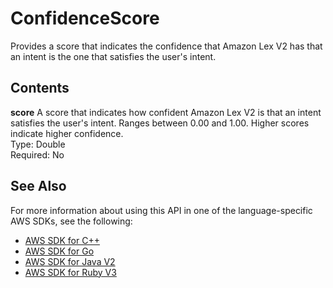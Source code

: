 # ConfidenceScore<a name="API_runtime_ConfidenceScore"></a>

Provides a score that indicates the confidence that Amazon Lex V2 has that an intent is the one that satisfies the user's intent\.

## Contents<a name="API_runtime_ConfidenceScore_Contents"></a>

 **score**   <a name="lexv2-Type-runtime_ConfidenceScore-score"></a>
A score that indicates how confident Amazon Lex V2 is that an intent satisfies the user's intent\. Ranges between 0\.00 and 1\.00\. Higher scores indicate higher confidence\.  
Type: Double  
Required: No

## See Also<a name="API_runtime_ConfidenceScore_SeeAlso"></a>

For more information about using this API in one of the language\-specific AWS SDKs, see the following:
+  [ AWS SDK for C\+\+](https://docs.aws.amazon.com/goto/SdkForCpp/runtime.lex.v2-2020-08-07/ConfidenceScore) 
+  [ AWS SDK for Go](https://docs.aws.amazon.com/goto/SdkForGoV1/runtime.lex.v2-2020-08-07/ConfidenceScore) 
+  [ AWS SDK for Java V2](https://docs.aws.amazon.com/goto/SdkForJavaV2/runtime.lex.v2-2020-08-07/ConfidenceScore) 
+  [ AWS SDK for Ruby V3](https://docs.aws.amazon.com/goto/SdkForRubyV3/runtime.lex.v2-2020-08-07/ConfidenceScore) 